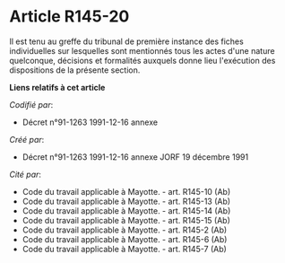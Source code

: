 # Article R145-20

Il est tenu au greffe du tribunal de première instance des fiches individuelles sur lesquelles sont mentionnés tous les actes
d'une nature quelconque, décisions et formalités auxquels donne lieu l'exécution des dispositions de la présente section.

**Liens relatifs à cet article**

_Codifié par_:

  - Décret n°91-1263 1991-12-16 annexe

_Créé par_:

  - Décret n°91-1263 1991-12-16 annexe JORF 19 décembre 1991

_Cité par_:

  - Code du travail applicable à Mayotte. - art. R145-10 (Ab)
  - Code du travail applicable à Mayotte. - art. R145-13 (Ab)
  - Code du travail applicable à Mayotte. - art. R145-14 (Ab)
  - Code du travail applicable à Mayotte. - art. R145-15 (Ab)
  - Code du travail applicable à Mayotte. - art. R145-2 (Ab)
  - Code du travail applicable à Mayotte. - art. R145-6 (Ab)
  - Code du travail applicable à Mayotte. - art. R145-7 (Ab)

